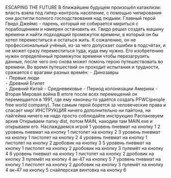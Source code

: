 ESCAPING THE FUTURE
В ближайшем будущем произошёл катаклизм: власть взяла под гипер-контроль население, с помощью чипирования они достигли полного господствования над людьми.
Главный герой Гвидо Джеймс - парень, который не собирается мириться с порабощением и намерен остановить их.
Гвидо решил создать машину времени и найти подходящий промежуток времени, в который он бы хотел переместиться и остаться жить.
К сожалению, он не профессиональный учёный, из-за чего допускает ошибки в подсчётах, и не может сразу переместиться туда, куда ему нужно. Его изобретению нужен определённый промежуток времени чтобы перезагрузить данные, после чего оно снова может помочь герою путешествовать во времени.
Во время путешествий он проходит испытания и трудности, сражается с врагами разных времён: 
⁃ Динозавры\
⁃ Первые люди\
⁃ Древний Египет\
⁃ Древний Китай
⁃ Средневековье
⁃ Период колонизации Америки 
⁃ Вторая Мировая война
В итоге после всех перемещений он перемещается в 1991, где ему наконец-то удаётся создать PFWC(people free world company). Тем самым герой борется за человеческие права и спасает мир!
ИНСТРУКЦИЯ
ничего дополнительно ни пайтона, ни пайгейма ничего не надо просто соблюдайте инструкцию
Распаковуем архив
Открываем папку dist, потом MAIN, находим там MAIN.exe и открываем его. Наслаждаемся игрой
1 уровень
пневмат на кнопку 1
2 уровень
пневмат на кнопку 1
пистолет на кнопку 2
3 уровень
пневмат на кнопку 1
пистолет на кнопку 2
4 уровень
пневмат на кнопку 1
пистолет на кнопку 2
дробовик на кнопку 3
5 уровень
пневмат на кнопку 1
пистолет на кнопку 2
дробовик на кнопку 3
пулемёт на кнопку 4
6 уровень
пневмат на кнопку 1
пистолет на кнопку 2
дробовик на кнопку 3
пулемёт на кнопку 4
ак-47 на кнопку 5
7 уровень
пневмат на кнопку 1
пистолет на кнопку 2
дробовик на кнопку 3
пулемёт на кнопку 4
ак-47 на кнопку 5
снайперская винтовка на кнопку 6
